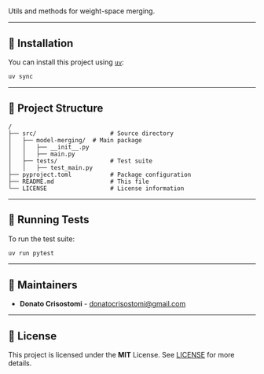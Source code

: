 # 

Utils and methods for weight-space merging.

---

## 🚀 Installation

You can install this project using [`uv`](https://github.com/astral-sh/uv):

```sh
uv sync
```

---

## 📂 Project Structure

```
/
├── src/                     # Source directory
│   ├── model-merging/  # Main package
│   │   ├── __init__.py
│   │   ├── main.py
│   ├── tests/               # Test suite
│   │   ├── test_main.py
├── pyproject.toml           # Package configuration
├── README.md                # This file
└── LICENSE                  # License information
```

---

## 🧪 Running Tests

To run the test suite:

```sh
uv run pytest
```

---

## 👤 Maintainers


- **Donato Crisostomi** - [donatocrisostomi@gmail.com](mailto:donatocrisostomi@gmail.com)


---

## 📜 License

This project is licensed under the **MIT** License. See [LICENSE](LICENSE) for more details.
